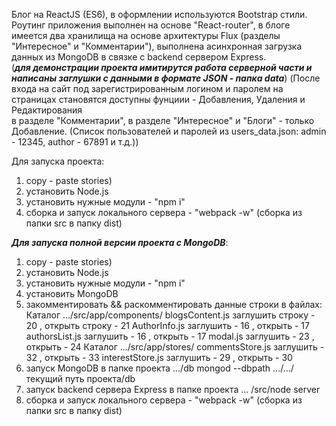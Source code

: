 Блог на ReactJS (ES6), в оформлении используются Bootstrap стили. 
Роутинг приложения выполнен на основе "React-router",
в блоге имеется два хранилища на основе архитектуры Flux (разделы "Интересное" и "Комментарии"), 
выполнена асинхронная загрузка данных из MongoDB в связке с backend сервером Express.  
(***для демонстрации проекта имитирутся работа серверной части  и написаны заглушки c  данными в формате  JSON - папка data***)
(После входа на сайт под зарегистрированным  логином и паролем на страницах становятся доступны фунциии - Добавления, Удаления и Редактирования  
 в разделе "Комментарии", в разделе "Интересное" и "Блоги" -  только Добавление.  (Список пользователей и паролей из users_data.json: admin - 12345, author - 67891 и т.д.))


Для запуска проекта:
1) copy - paste stories)  
2) установить Node.js 
3) установить нужные модули - "npm  i"
4) сборка и запуск локального сервера - "webpack  -w" (сборка из  папки src в папку dist)

***Для запуска полной версии проекта с MongoDB***:
1) copy - paste stories)  
2) установить Node.js 
3) установить нужные модули - "npm  i"
4) установить MongoDB
5) закомментировать && раскомментировать данные строки в файлах:
Каталог
.../src/app/components/
blogsContent.js
заглушить строку - 20 , открыть строку - 21
AuthorInfo.js
заглушить - 16 , открыть - 17
authorsList.js
заглушить - 16 , открыть - 17
modal.js
заглушить - 23 , открыть - 24
Каталог
.../src/app/stores/
commentsStore.js
заглушить - 32 , открыть - 33
interestStore.js
заглушить - 29 , открыть - 30
6) запуск MongoDB в папке проекта
.../db
 mongod  --dbpath .../.../текущий путь проекта/db
7) запуск backend сервера Express в папке проекта
... /src/node server
8) сборка и запуск локального сервера - "webpack  -w" (сборка из  папки src в папку dist)
